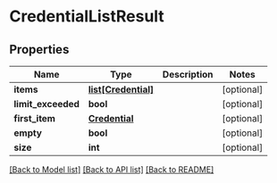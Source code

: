 # CredentialListResult

## Properties
Name | Type | Description | Notes
------------ | ------------- | ------------- | -------------
**items** | [**list[Credential]**](Credential.md) |  | [optional] 
**limit_exceeded** | **bool** |  | [optional] 
**first_item** | [**Credential**](Credential.md) |  | [optional] 
**empty** | **bool** |  | [optional] 
**size** | **int** |  | [optional] 

[[Back to Model list]](../README.md#documentation-for-models) [[Back to API list]](../README.md#documentation-for-api-endpoints) [[Back to README]](../README.md)


